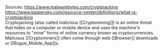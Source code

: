 Sources:
https://www.malwarebytes.com/cryptojacking
https://www.kaspersky.com/resource-center/definitions/what-is-cryptojacking
\
Cryptojacking (also called malicious [[Cryptomining]]) is an online threat that hides on a computer or mobile device and uses the machine's resources to "mine" forms of online currency known as cryptocurrencies. Malicious [[Cryptominers]] often come through web [[Browser]] downloads or [[Rogue_Mobile_App]]s.
